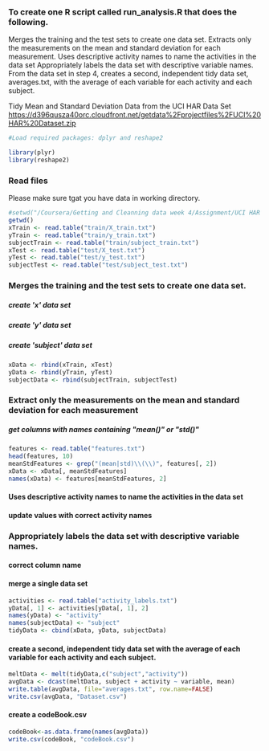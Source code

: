 ### To create one R script called run_analysis.R that does the following.
Merges the training and the test sets to create one data set.
Extracts only the measurements on the mean and standard deviation for each measurement.
Uses descriptive activity names to name the activities in the data set
Appropriately labels the data set with descriptive variable names.
From the data set in step 4, creates a second, independent tidy data set, averages.txt, with the average of each variable for each activity and each subject.

Tidy Mean and Standard Deviation Data from the UCI HAR Data Set
https://d396qusza40orc.cloudfront.net/getdata%2Fprojectfiles%2FUCI%20HAR%20Dataset.zip
```R
#Load required packages: dplyr and reshape2

library(plyr)
library(reshape2)
```
### Read files
Please make sure tgat you have data in working directory.
```R
#setwd("/Coursera/Getting and Cleanning data week 4/Assignment/UCI HAR Dataset")
getwd()
xTrain <- read.table("train/X_train.txt")
yTrain <- read.table("train/y_train.txt")
subjectTrain <- read.table("train/subject_train.txt")
xTest <- read.table("test/X_test.txt")
yTest <- read.table("test/y_test.txt")
subjectTest <- read.table("test/subject_test.txt")
```
### Merges the training and the test sets to create one data set.
##### create 'x' data set
##### create 'y' data set
##### create 'subject' data set

```R
xData <- rbind(xTrain, xTest)
yData <- rbind(yTrain, yTest)
subjectData <- rbind(subjectTrain, subjectTest)
```
### Extract only the measurements on the mean and standard deviation for each measurement
##### get columns with names containing "mean()" or "std()"
```R
features <- read.table("features.txt")
head(features, 10)
meanStdFeatures <- grep("(mean|std)\\(\\)", features[, 2])
xData <- xData[, meanStdFeatures]
names(xData) <- features[meanStdFeatures, 2]
```
#### Uses descriptive activity names to name the activities in the data set
#### update values with correct activity names
### Appropriately labels the data set with descriptive variable names.
#### correct column name
#### merge a single data set

```R
activities <- read.table("activity_labels.txt")
yData[, 1] <- activities[yData[, 1], 2]
names(yData) <- "activity"
names(subjectData) <- "subject"
tidyData <- cbind(xData, yData, subjectData)

```

####  create a second, independent tidy data set with the average of each variable for each activity and each subject.
```R
meltData <- melt(tidyData,c("subject","activity"))
avgData <- dcast(meltData, subject + activity ~ variable, mean)
write.table(avgData, file="averages.txt", row.name=FALSE) 
write.csv(avgData, "Dataset.csv")
```
####  create a codeBook.csv
```R
codeBook<-as.data.frame(names(avgData))
write.csv(codeBook, "codeBook.csv")
```
